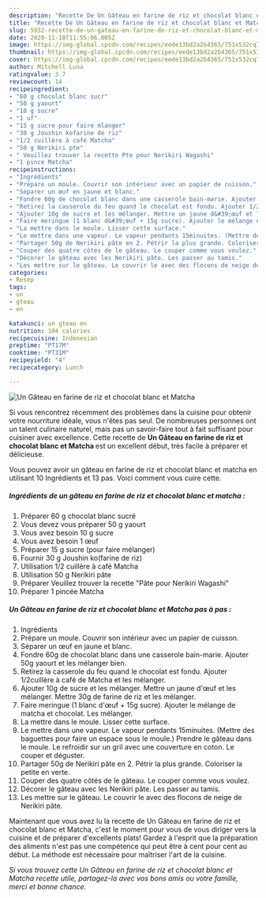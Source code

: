 ```yaml
---
description: "Recette De Un Gâteau en farine de riz et chocolat blanc et Matcha"
title: "Recette De Un Gâteau en farine de riz et chocolat blanc et Matcha"
slug: 5932-recette-de-un-gateau-en-farine-de-riz-et-chocolat-blanc-et-matcha
date: 2020-11-18T11:55:06.005Z
image: https://img-global.cpcdn.com/recipes/eede13bd2a2b4365/751x532cq70/un-gateau-en-farine-de-riz-et-chocolat-blanc-et-matcha-photo-principale-de-la-recette.jpg
thumbnail: https://img-global.cpcdn.com/recipes/eede13bd2a2b4365/751x532cq70/un-gateau-en-farine-de-riz-et-chocolat-blanc-et-matcha-photo-principale-de-la-recette.jpg
cover: https://img-global.cpcdn.com/recipes/eede13bd2a2b4365/751x532cq70/un-gateau-en-farine-de-riz-et-chocolat-blanc-et-matcha-photo-principale-de-la-recette.jpg
author: Mitchell Luna
ratingvalue: 3.7
reviewcount: 14
recipeingredient:
- "60 g chocolat blanc sucr"
- "50 g yaourt"
- "10 g sucre"
- "1 uf"
- "15 g sucre pour faire mlanger"
- "30 g Joushin kofarine de riz"
- "1/2 cuillère à café Matcha"
- "50 g Nerikiri pte"
- " Veuillez trouver la recette Pte pour Nerikiri Wagashi"
- "1 pince Matcha"
recipeinstructions:
- "Ingrédients"
- "Prépare un moule. Couvrir son intérieur avec un papier de cuisson."
- "Séparer un œuf en jaune et blanc."
- "Fondre 60g de chocolat blanc dans une casserole bain-marie. Ajouter 50g yaourt et les mélanger bien."
- "Retirez la casserole du feu quand le chocolat est fondu. Ajouter 1/2cuillère à café de Matcha et les mélanger."
- "Ajouter 10g de sucre et les mélanger. Mettre un jaune d&#39;œuf et les mélanger. Mettre 30g de farine de riz et les mélanger."
- "Faire meringue (1 blanc d&#39;œuf + 15g sucre). Ajouter le mélange de matcha et chocolat. Les mélanger."
- "La mettre dans le moule. Lisser cette surface."
- "Le mettre dans une vapeur. Le vapeur pendants 15minuites. (Mettre des baguettes pour faire un espace sous le moule.) Prendre le gâteau dans le moule. Le refroidir sur un gril avec une couverture en coton. Le couper et déguster."
- "Partager 50g de Nerikiri pâte en 2. Pétrir la plus grande. Coloriser la petite en verte."
- "Couper des quatre côtés de le gâteau. Le couper comme vous voulez."
- "Décorer le gâteau avec les Nerikiri pâte. Les passer au tamis."
- "Les mettre sur le gâteau. Le couvrir le avec des flocons de neige de Nerikiri pâte."
categories:
- Resep
tags:
- un
- gteau
- en

katakunci: un gteau en 
nutrition: 104 calories
recipecuisine: Indonesian
preptime: "PT17M"
cooktime: "PT31M"
recipeyield: "4"
recipecategory: Lunch

---
```



![Un Gâteau en farine de riz et chocolat blanc et Matcha](https://img-global.cpcdn.com/recipes/eede13bd2a2b4365/751x532cq70/un-gateau-en-farine-de-riz-et-chocolat-blanc-et-matcha-photo-principale-de-la-recette.jpg)

Si vous rencontrez récemment des problèmes dans la cuisine pour obtenir votre nourriture idéale, vous n'êtes pas seul. De nombreuses personnes ont un talent culinaire naturel, mais pas un savoir-faire tout à fait suffisant pour cuisiner avec excellence. Cette recette de <strong> Un Gâteau en farine de riz et chocolat blanc et Matcha </strong> est un excellent début, très facile à préparer et délicieuse.

<!--inarticleads1-->

Vous pouvez avoir un gâteau en farine de riz et chocolat blanc et matcha en utilisant 10 Ingrédients et 13 pas. Voici comment vous cuire cette.

##### Ingrédients de un gâteau en farine de riz et chocolat blanc et matcha :

1. Préparer 60 g chocolat blanc sucré
1. Vous devez vous préparer 50 g yaourt
1. Vous avez besoin 10 g sucre
1. Vous avez besoin 1 œuf
1. Préparer 15 g sucre (pour faire mélanger)
1. Fournir 30 g Joushin ko(farine de riz)
1. Utilisation 1/2 cuillère à café Matcha
1. Utilisation 50 g Nerikiri pâte
1. Préparer  Veuillez trouver la recette &#34;Pâte pour Nerikiri Wagashi&#34;
1. Préparer 1 pincée Matcha




<!--inarticleads2-->

##### Un Gâteau en farine de riz et chocolat blanc et Matcha pas à pas :

1. Ingrédients
1. Prépare un moule. Couvrir son intérieur avec un papier de cuisson.
1. Séparer un œuf en jaune et blanc.
1. Fondre 60g de chocolat blanc dans une casserole bain-marie. Ajouter 50g yaourt et les mélanger bien.
1. Retirez la casserole du feu quand le chocolat est fondu. Ajouter 1/2cuillère à café de Matcha et les mélanger.
1. Ajouter 10g de sucre et les mélanger. Mettre un jaune d&#39;œuf et les mélanger. Mettre 30g de farine de riz et les mélanger.
1. Faire meringue (1 blanc d&#39;œuf + 15g sucre). Ajouter le mélange de matcha et chocolat. Les mélanger.
1. La mettre dans le moule. Lisser cette surface.
1. Le mettre dans une vapeur. Le vapeur pendants 15minuites. (Mettre des baguettes pour faire un espace sous le moule.) Prendre le gâteau dans le moule. Le refroidir sur un gril avec une couverture en coton. Le couper et déguster.
1. Partager 50g de Nerikiri pâte en 2. Pétrir la plus grande. Coloriser la petite en verte.
1. Couper des quatre côtés de le gâteau. Le couper comme vous voulez.
1. Décorer le gâteau avec les Nerikiri pâte. Les passer au tamis.
1. Les mettre sur le gâteau. Le couvrir le avec des flocons de neige de Nerikiri pâte.




<!--inarticleads1-->

<p>
Maintenant que vous avez lu la recette de Un Gâteau en farine de riz et chocolat blanc et Matcha, c'est le moment pour vous de vous diriger vers la cuisine et de préparer d'excellents plats! Gardez à l'esprit que la préparation des aliments n'est pas une compétence qui peut être à cent pour cent au début. La méthode est nécessaire pour maîtriser l'art de la cuisine.
</p>

<p>
<i>Si vous trouvez cette Un Gâteau en farine de riz et chocolat blanc et Matcha recette utile, partagez-la avec vos bons amis ou votre famille, merci et bonne chance.</i>
</p>
